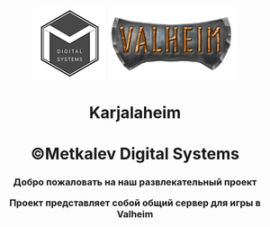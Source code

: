 <div align="center">
<img src="https://github.com/Metkalev-Digital-Systems/Karjalaheim/blob/main/MDS.png" alt="img"/>
  <img src="https://github.com/Metkalev-Digital-Systems/Karjalaheim/blob/main/Valheim.png" alt="img"/>
  <h1>Karjalaheim</h1>
<h1>©️Metkalev Digital Systems </h1>
<h3>
  <p>Добро пожаловать на наш развлекательный проект</p>
  <p>Проект представляет собой общий сервер для игры в Valheim</p>
</h3>
</div>
